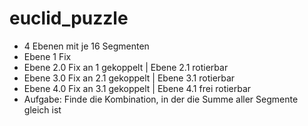 # euclid_puzzle
- 4 Ebenen mit je 16 Segmenten
- Ebene 1 Fix
- Ebene 2.0 Fix an 1   gekoppelt | Ebene 2.1 rotierbar
- Ebene 3.0 Fix an 2.1 gekoppelt | Ebene 3.1 rotierbar
- Ebene 4.0 Fix an 3.1 gekoppelt | Ebene 4.1 frei rotierbar
- Aufgabe: Finde die Kombination, in der die Summe aller Segmente gleich ist 
